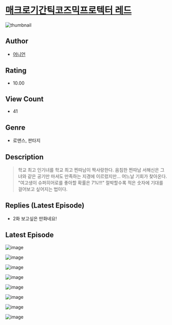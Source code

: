 # [매크로기간틱코즈믹프로텍터 레드](https://comic.naver.com/challenge/list?titleId=811288)
![thumbnail](https://image-comic.pstatic.net/user_contents_data/challenge_comic/2023/05/25/365492/upload_3617342889965860409_480x623.jpeg)

## Author
- [어니언](https://comic.naver.com/artistTitle?id=365492)

## Rating
- 10.00

## View Count
- 41

## Genre
- 로맨스, 판타지

## Description
> 학교 최고 인기녀를 학교 최고 찐따남이 짝사랑한다. 음침한 찐따남 서해신은 그녀와 같은 공기만 마셔도 만족하는 지경에 이르렀지만... 어느날 기회가 찾아온다. "여고생이 슈퍼히어로를 좋아할 확률은 7%!!!" 절박할수록 적은 숫자에 기대를 걸어보고 싶어지는 법이다.

## Replies (Latest Episode)
- 2화 보고싶은 만화네요!

## Latest Episode
![image](https://image-comic.pstatic.net/user_contents_data/challenge_comic/2023/05/25/365492/upload_7292230732945188402.jpeg)

![image](https://image-comic.pstatic.net/user_contents_data/challenge_comic/2023/05/25/365492/upload_3689073035730825267.jpeg)

![image](https://image-comic.pstatic.net/user_contents_data/challenge_comic/2023/05/25/365492/upload_7377570611976352565.jpeg)

![image](https://image-comic.pstatic.net/user_contents_data/challenge_comic/2023/05/25/365492/upload_4050761593919781170.jpeg)

![image](https://image-comic.pstatic.net/user_contents_data/challenge_comic/2023/05/25/365492/upload_7005456295607559218.jpeg)

![image](https://image-comic.pstatic.net/user_contents_data/challenge_comic/2023/05/25/365492/upload_3558749931645778232.jpeg)

![image](https://image-comic.pstatic.net/user_contents_data/challenge_comic/2023/05/25/365492/upload_7292563880619947316.jpeg)

![image](https://image-comic.pstatic.net/user_contents_data/challenge_comic/2023/05/25/365492/upload_3486411073219028275.jpeg)

